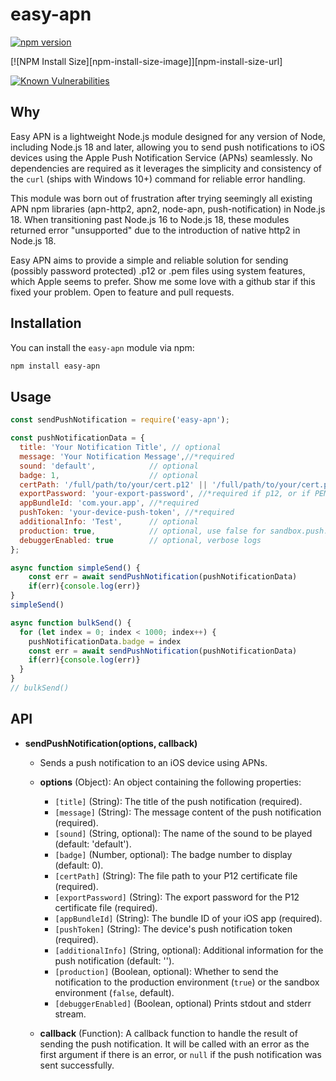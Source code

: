 # easy-apn
[![npm version](https://img.shields.io/npm/v/easy-apn)](https://www.npmjs.com/package/easy-apn)
<!-- [![License](https://img.shields.io/github/license/@swoopshops/easy-apn.svg)](https://github.com/dchahla/easy-apn/blob/master/LICENSE)  -->
[![NPM Install Size][npm-install-size-image]][npm-install-size-url]

[![Known Vulnerabilities](https://snyk.io/test/github/dchahla/easy-apn/badge.svg?targetFile=package.json)](https://snyk.io/test/github/dchahla/easy-apn?targetFile=package.json)




## Why

Easy APN is a lightweight Node.js module designed for any version of Node, including Node.js 18 and later, allowing you to send push notifications to iOS devices using the Apple Push Notification Service (APNs) seamlessly. No dependencies are required as it leverages the simplicity and consistency of the `curl` (ships with Windows 10+) command for reliable error handling.

This module was born out of frustration after trying seemingly all existing APN npm libraries (apn-http2, apn2, node-apn, push-notification) in Node.js 18. When transitioning past Node.js 16 to Node.js 18, these modules returned error "unsupported" due to the introduction of native http2 in Node.js 18.

Easy APN aims to provide a simple and reliable solution for sending (possibly password protected) .p12 or .pem files using system features, which Apple seems to prefer. Show me some love with a github star if this fixed your problem. Open to feature and pull requests.


## Installation

You can install the `easy-apn` module via npm:

```bash
npm install easy-apn
```
## Usage 
```js
const sendPushNotification = require('easy-apn');

const pushNotificationData = {
  title: 'Your Notification Title', // optional
  message: 'Your Notification Message',//*required
  sound: 'default',            // optional
  badge: 1,                    // optional
  certPath: '/full/path/to/your/cert.p12' || '/full/path/to/your/cert.pem',//*required
  exportPassword: 'your-export-password', //*required if p12, or if PEM begins with BEGIN ENCRYPTED PRIVATE KEY
  appBundleId: 'com.your.app', //*required
  pushToken: 'your-device-push-token', //*required
  additionalInfo: 'Test',      // optional
  production: true,            // optional, use false for sandbox.push.apple.com must be dev certs 
  debuggerEnabled: true        // optional, verbose logs  
};

async function simpleSend() {
    const err = await sendPushNotification(pushNotificationData)
    if(err){console.log(err)}
}
simpleSend()

async function bulkSend() {
  for (let index = 0; index < 1000; index++) {
    pushNotificationData.badge = index
    const err = await sendPushNotification(pushNotificationData)
    if(err){console.log(err)}
  }
}
// bulkSend()
```

## API

- **sendPushNotification(options, callback)**
  - Sends a push notification to an iOS device using APNs.
  - **options** (Object): An object containing the following properties:
    - `[title]` (String): The title of the push notification (required).
    - `[message]` (String): The message content of the push notification (required).
    - `[sound]` (String, optional): The name of the sound to be played (default: 'default').
    - `[badge]` (Number, optional): The badge number to display (default: 0).
    - `[certPath]` (String): The file path to your P12 certificate file (required).
    - `[exportPassword]` (String): The export password for the P12 certificate file (required).
    - `[appBundleId]` (String): The bundle ID of your iOS app (required).
    - `[pushToken]` (String): The device's push notification token (required).
    - `[additionalInfo]` (String, optional): Additional information for the push notification (default: '').
    - `[production]` (Boolean, optional): Whether to send the notification to the production environment (`true`) or the sandbox environment (`false`, default).
    - `[debuggerEnabled]` (Boolean, optional) Prints stdout and stderr stream.

  - **callback** (Function): A callback function to handle the result of sending the push notification. It will be called with an error as the first argument if there is an error, or `null` if the push notification was sent successfully.

